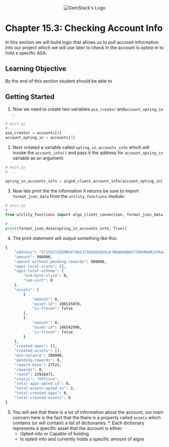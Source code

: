 <p align="center">
  <img
  src="https://camo.githubusercontent.com/e4ac909b3da508a9e5f8f5276359dd0d8a484a30dc58daf2b29755d87aa09b57/68747470733a2f2f67656d737461636b2e696f2f7374617469632f31626135356364376237663639393165633965646262386331343332323533342f30656261302f6c6f676f5f7072696d6172795f737461636b65642e61766966"
  alt="GemStack's Logo"
  />
</p>

# Chapter 15.3: Checking Account Info

In this section we will build logic that allows us to pull account information into our project which we will use later to check in the account is opted-in to hold a specific ASA.

## Learning Objective

By the end of this section student should be able to

## Getting Started
1. Now we need to create two variables `asa_creator` and`account_opting_in` :
```python
# main.py
# ...
asa_creator = accounts[0]
account_opting_in = accounts[1]
```
1. Next created a variable called `opting_in_accounts_info` which will invoke the `account_info()` and pass it the address for `account_opting_in` variable as an argument:
```python
# main.py
# ...

opting_in_accounts_info = algod_client.account_info(account_opting_in['address'])
```
3. Now lets print the the information it returns be sure to import `format_json_data` from the `utility_functions` module:
```python
# main.py
# ...
from utility_functions import algo_client_connection, format_json_data

# ...
print(format_json_data(opting_in_accounts_info, True))
```
4. The print statement will output something like this:
```sh
{
    "address": "S7JXSCSI65MDUV7UKOJT3QSO6UOOSLK7ADAKGKDDS7TWYHNGMLH7KAAVTA",
    "amount": 988000,
    "amount-without-pending-rewards": 988000,
    "apps-local-state": [],
    "apps-total-schema": {
        "num-byte-slice": 0,
        "num-uint": 0
    },
    "assets": [
        {
            "amount": 0,
            "asset-id": 106515079,
            "is-frozen": false
        },
        {
            "amount": 0,
            "asset-id": 106542996,
            "is-frozen": false
        }
    ],
    "created-apps": [],
    "created-assets": [],
    "min-balance": 300000,
    "pending-rewards": 0,
    "reward-base": 27521,
    "rewards": 0,
    "round": 23916471,
    "status": "Offline",
    "total-apps-opted-in": 0,
    "total-assets-opted-in": 2,
    "total-created-apps": 0,
    "total-created-assets": 0
}

```
5. You will see that there is a lot of information about the account, our main concern here is the fact that the there is a property called `assets` which contains (or will contain) a list of dictionaries.
   *. Each dictionary represents a specific asset that the account is either:
      *  Opted-into or Capable of holding
      *  Is opted-into and currently holds a specific amount of algos
